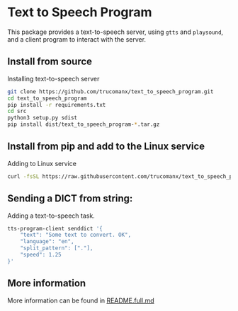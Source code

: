 # Text to Speech Program

This package provides a text-to-speech server, using `gtts` and `playsound`, and a client program to interact with the server.

## Install from source
Installing text-to-speech server

```bash
git clone https://github.com/trucomanx/text_to_speech_program.git
cd text_to_speech_program
pip install -r requirements.txt
cd src
python3 setup.py sdist
pip install dist/text_to_speech_program-*.tar.gz
```

## Install from pip and add to the Linux service
Adding to Linux service

```bash
curl -fsSL https://raw.githubusercontent.com/trucomanx/text_to_speech_program/main/install_linux_service.sh | sh
```

## Sending a DICT from string:
Adding a text-to-speech task.

```bash
tts-program-client senddict '{ 
    "text": "Some text to convert. OK", 
    "language": "en", 
    "split_pattern": ["."], 
	"speed": 1.25 
}'
```

## More information
More information can be found in [README.full.md](README.full.md)
